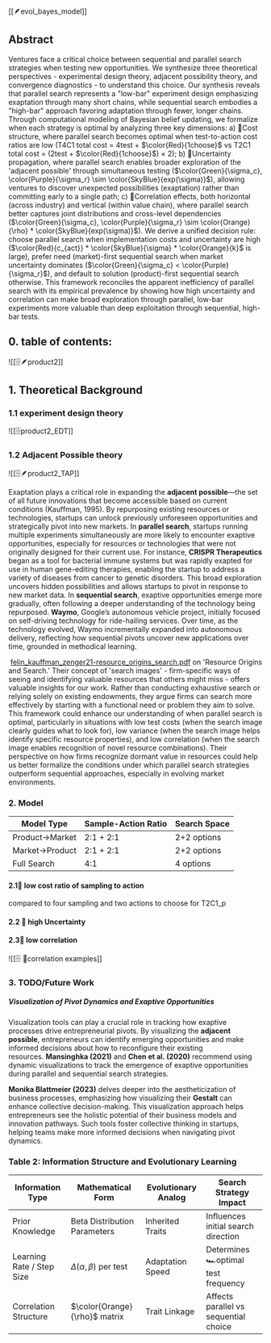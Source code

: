 [[🪶evol_bayes_model]]

## Abstract
Ventures face a critical choice between sequential and parallel search strategies when testing new opportunities. We synthesize three theoretical perspectives - experimental design theory, adjacent possibility theory, and convergence diagnostics - to understand this choice. Our synthesis reveals that parallel search represents a "low-bar" experiment design emphasizing exaptation through many short chains, while sequential search embodies a "high-bar" approach favoring adaptation through fewer, longer chains. Through computational modeling of Bayesian belief updating, we formalize when each strategy is optimal by analyzing three key dimensions: a) 📍Cost structure, where parallel search becomes optimal when test-to-action cost ratios are low (T4C1 total cost = 4test + $\color{Red}{1choose}$ vs T2C1 total cost = (2test + $\color{Red}{1choose}$) × 2); b) 🎲Uncertainty propagation, where parallel search enables broader exploration of the 'adjacent possible' through simultaneous testing ($\color{Green}{\sigma_c}, \color{Purple}{\sigma_r} \sim \color{SkyBlue}{exp(\sigma)}$), allowing ventures to discover unexpected possibilities (exaptation) rather than committing early to a single path; c) 🧩Correlation effects, both horizontal (across industry) and vertical (within value chain), where parallel search better captures joint distributions and cross-level dependencies ($\color{Green}{\sigma_c}, \color{Purple}{\sigma_r} \sim \color{Orange}{\rho} * \color{SkyBlue}{exp(\sigma)}$). We derive a unified decision rule: choose parallel search when implementation costs and uncertainty are high ($\color{Red}{c_{act}} * \color{SkyBlue}{\sigma} * \color{Orange}{k}$ is large), prefer need (market)-first sequential search when market uncertainty dominates ($\color{Green}{\sigma_c} < \color{Purple}{\sigma_r}$), and default to solution (product)-first sequential search otherwise. This framework reconciles the apparent inefficiency of parallel search with its empirical prevalence by showing how high uncertainty and correlation can make broad exploration through parallel, low-bar experiments more valuable than deep exploitation through sequential, high-bar tests. 

## 0. table of contents:
![[🗄️🪶product2]]



## 1. Theoretical Background

### 1.1 experiment design theory

![[🗄️product2_EDT]]

### 1.2 Adjacent Possible theory
![[🗄️🪶product2_TAP]]

Exaptation plays a critical role in expanding the **adjacent possible**—the set of all future innovations that become accessible based on current conditions (Kauffman, 1995). By repurposing existing resources or technologies, startups can unlock previously unforeseen opportunities and strategically pivot into new markets. In **parallel search**, startups running multiple experiments simultaneously are more likely to encounter exaptive opportunities, especially for resources or technologies that were not originally designed for their current use. For instance, **CRISPR Therapeutics** began as a tool for bacterial immune systems but was rapidly exapted for use in human gene-editing therapies, enabling the startup to address a variety of diseases from cancer to genetic disorders. This broad exploration uncovers hidden possibilities and allows startups to pivot in response to new market data. In **sequential search**, exaptive opportunities emerge more gradually, often following a deeper understanding of the technology being repurposed. **Waymo**, Google’s autonomous vehicle project, initially focused on self-driving technology for ride-hailing services. Over time, as the technology evolved, Waymo incrementally expanded into autonomous delivery, reflecting how sequential pivots uncover new applications over time, grounded in methodical learning.

 [felin_kauffman_zenger21-resource_origins_search.pdf](https://github.com/user-attachments/files/17530303/Strategic.Management.Journal.-.2021.-.Felin.-.Resource.origins.and.search.pdf) on 'Resource Origins and Search.' Their concept of 'search images' - firm-specific ways of seeing and identifying valuable resources that others might miss - offers valuable insights for our work. Rather than conducting exhaustive search or relying solely on existing endowments, they argue firms can search more effectively by starting with a functional need or problem they aim to solve. This framework could enhance our understanding of when parallel search is optimal, particularly in situations with low test costs (when the search image clearly guides what to look for), low variance (when the search image helps identify specific resource properties), and low correlation (when the search image enables recognition of novel resource combinations). Their perspective on how firms recognize dormant value in resources could help us better formalize the conditions under which parallel search strategies outperform sequential approaches, especially in evolving market environments.
### 2. Model

| Model Type     | Sample-Action Ratio | Search Space |
| -------------- | ------------------- | ------------ |
| Product→Market | 2:1 + 2:1           | 2+2 options  |
| Market→Product | 2:1 + 2:1           | 2+2 options  |
| Full Search    | 4:1                 | 4 options    |
#### 2.1📍 low cost ratio of sampling to action

compared to four sampling and two actions to choose for T2C1_p
#### 2.2 🎲 high Uncertainty
#### 2.3🧩 low correlation

 ![[🗄️ 🧩correlation examples]]



### 3. TODO/Future Work

##### **Visualization of Pivot Dynamics and Exaptive Opportunities**

Visualization tools can play a crucial role in tracking how exaptive processes drive entrepreneurial pivots. By visualizing the **adjacent possible**, entrepreneurs can identify emerging opportunities and make informed decisions about how to reconfigure their existing resources. **Mansinghka (2021)** and **Chen et al. (2020)** recommend using dynamic visualizations to track the emergence of exaptive opportunities during parallel and sequential search strategies.

**Monika Blattmeier (2023)** delves deeper into the aestheticization of business processes, emphasizing how visualizing their **Gestalt** can enhance collective decision-making. This visualization approach helps entrepreneurs see the holistic potential of their business models and innovation pathways. Such tools foster collective thinking in startups, helping teams make more informed decisions when navigating pivot dynamics.

### Table 2: Information Structure and Evolutionary Learning

| Information Type          | Mathematical Form                | Evolutionary Analog | Search Strategy Impact                |
| ------------------------- | -------------------------------- | ------------------- | ------------------------------------- |
| Prior Knowledge           | Beta Distribution Parameters     | Inherited Traits    | Influences initial search direction   |
| Learning Rate / Step Size | $\Delta(\alpha, \beta)$ per test | Adaptation Speed    | Determines 🏎️optimal test frequency  |
| Correlation Structure     | $\color{Orange}{\rho}$ matrix    | Trait Linkage       | Affects parallel vs sequential choice |
